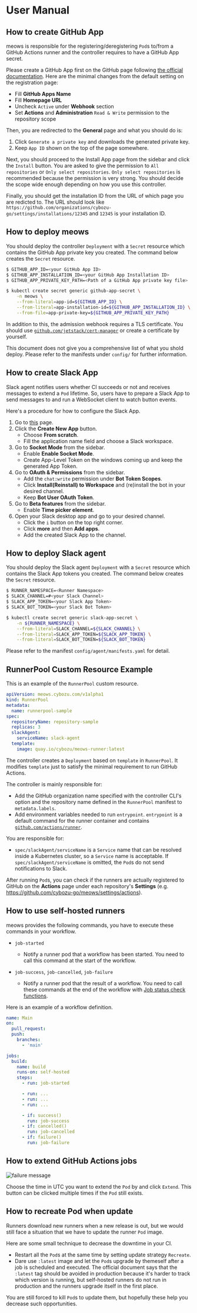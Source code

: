 User Manual
===========

How to create GitHub App
------------------------

meows is responsible for the registering/deregistering `Pod`s
to/from a GitHub Actions runner and the controller requires to have a GitHub App
secret.

Please create a GitHub App first on the GitHub page following [the official documentation](https://docs.github.com/en/developers/apps/creating-a-github-app).
Here are the minimal changes from the default setting on the registration page:

- Fill **GitHub Apps Name**
- Fill **Homepage URL**
- Uncheck `Active` under **Webhook** section
- Set **Actions** and **Administration** `Read & Write` permission to the repository scope

Then, you are redirected to the **General** page and what you should do is:

1. Click `Generate a private key` and downloads the generated private key.
1. Keep `App ID` shown on the top of the page somewhere.

Next, you should proceed to the Install App page from the sidebar and click the
`Install` button. You are asked to give the permission to `All repositories`
or `Only select repositories`. `Only select repositories` is recommended because
the permission is very strong. You should decide the scope wide enough depending on
how you use this controller.

Finally, you should get the installation ID from the URL of which page you are
redicted to. The URL should look like `https://github.com/organizations/cybozu-go/settings/installations/12345`
and `12345` is your installation ID.

How to deploy meows
---------------------------------------

You should deploy the controller `Deployment` with a `Secret` resource which
contains the GitHub App private key you created. The command below creates the
`Secret` resource.

```bash
$ GITHUB_APP_ID=<your GitHub App ID>
$ GITHUB_APP_INSTALLATION_ID=<your GitHub App Installation ID>
$ GITHUB_APP_PRIVATE_KEY_PATH=<Path of a GitHub App private key file>

$ kubectl create secret generic github-app-secret \
    -n meows \
    --from-literal=app-id=${GITHUB_APP_ID} \
    --from-literal=app-installation-id=${GITHUB_APP_INSTALLATION_ID} \
    --from-file=app-private-key=${GITHUB_APP_PRIVATE_KEY_PATH}
```

In addition to this, the admission webhook requires a TLS certificate.
You should use [`github.com/jetstack/cert-manager`](https://github.com/jetstack/cert-manager)
or create a certificate by yourself.

This document does not give you a comprehensive list of what you shold deploy.
Please refer to the manifests under `config/` for further information.

How to create Slack App
-----------------------

Slack agent notifies users whether CI succeeds or not and receives messages to
extend a `Pod` lifetime.
So, users have to prepare a Slack App to send messages to and run a WebSocket client
to watch button events.

Here's a procedure for how to configure the Slack App.

1. Go to [this](https://api.slack.com/apps) page.
1. Click the **Create New App** button.
   - Choose **From scratch**.
   - Fill the application name field and choose a Slack workspace.
1. Go to **Socket Mode** from the sidebar.
   - Enable **Enable Socket Mode**.
   - Create App-Level Token on the windows coming up and keep the generated App Token.
1. Go to **OAuth & Permissions** from the sidebar.
   - Add the `chat:write` permission under **Bot Token Scopes**.
   - Click **Install(Reinstall) to Workspace** and (re)install the bot in your desired channel.
   - Keep **Bot User OAuth Token**.
1. Go to **Beta features** from the sidebar.
   - Enable **Time picker element**.
1. Open your Slack desktop app and go to your desired channel.
   - Click the `i` button on the top right corner.
   - Click **more** and then **Add apps**.
   - Add the created Slack App to the channel.

How to deploy Slack agent
-------------------------

You should deploy the Slack agent `Deployment` with a `Secret` resource which
contains the Slack App tokens you created. The command below creates the `Secret`
resource.

```bash
$ RUNNER_NAMESPACE=<Runner Namespace>
$ SLACK_CHANNEL=#<your Slack Channel>
$ SLACK_APP_TOKEN=<your Slack App Token>
$ SLACK_BOT_TOKEN=<your Slack Bot Token>

$ kubectl create secret generic slack-app-secret \
    -n ${RUNNER_NAMESPACE} \
    --from-literal=SLACK_CHANNEL=${SLACK_CHANNEL} \
    --from-literal=SLACK_APP_TOKEN=${SLACK_APP_TOKEN} \
    --from-literal=SLACK_BOT_TOKEN=${SLACK_BOT_TOKEN}
```

Please refer to the manifest `config/agent/manifests.yaml` for detail.

RunnerPool Custom Resource Example
----------------------------------

This is an example of the `RunnerPool` custom resource.

```yaml
apiVersion: meows.cybozu.com/v1alpha1
kind: RunnerPool
metadata:
  name: runnerpool-sample
spec:
  repositoryName: repository-sample
  replicas: 3
  slackAgent:
    serviceName: slack-agent
  template:
    image: quay.io/cybozu/meows-runner:latest
```

The controller creates a `Deployment` based on `template` in `RunnerPool`.
It modifies `template` just to satisfy the minimal requirement to run GitHub Actions.

The controller is mainly responsible for:

- Add the GitHub organization name specified with the controller CLI's option and
  the repository name defined in the `RunnerPool` manifest to `metadata.labels`.
- Add environment variables needed to run `entrypoint`.
  `entrypoint` is a default command for the runner container and contains
  [`github.com/actions/runner`](https://github.com/actions/runner).

You are responsible for:

- `spec/slackAgent/serviceName` is a `Service` name that can be resolved inside a
  Kubernetes cluster, so a `Service` name is acceptable. If `spec/slackAgent/serviceName`
  is omitted, the `Pod`s do not send notifications to Slack.

After running `Pod`s, you can check if the runners are actually registered to
GitHub on the **Actions** page under each repository's **Settings**
(e.g. https://github.com/cybozu-go/meows/settings/actions).

How to use self-hosted runners
------------------------------

meows provides the following commands, you have to execute these commands in your workflow.

- `job-started`
    - Notify a runner pod that a workflow has been started.
      You need to call this command at the start of the workflow.

- `job-success`, `job-cancelled`, `job-failure`
    - Notify a runner pod that the result of a workflow.
      You need to call these commands at the end of the workflow with [Job status check functions](https://docs.github.com/en/actions/reference/context-and-expression-syntax-for-github-actions#job-status-check-functions).

Here is an example of a workflow definition.

```yaml
name: Main
on:
  pull_request:
  push:
    branches:
      - 'main'

jobs:
  build:
    name: build
    runs-on: self-hosted
    steps:
      - run: job-started

      - run: ...
      - run: ...
      - run: ...

      - if: success()
        run: job-success
      - if: cancelled()
        run: job-cancelled
      - if: failure()
        run: job-failure
```

How to extend GitHub Actions jobs
---------------------------------

![failure message](./images/slack_failure.png)

Choose the time in UTC you want to extend the `Pod` by and click `Extend`.
This button can be clicked multiple times if the `Pod` still exists.

How to recreate Pod when update
-------------------------------

Runners download new runners when a new release is out, but we would still face a
situation that we have to update the runner `Pod` image.

Here are some small technique to decrease the downtime in your CI.

- Restart all the `Pod`s at the same time by setting update strategy `Recreate`.
- Dare use `:latest` image and let the `Pod`s upgrade by themeself after a job
  is scheduled and executed.
  The official document says that the `:latest` tag should be avoided in production
  because it's harder to track which version is running, but self-hosted runners
  do not run in production and the runners upgrade itself in the first place.

You are still forced to kill `Pod`s to update them, but hopefully these help you
decrease such opportunities.
